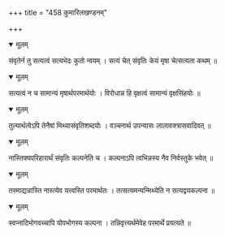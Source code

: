 +++
title = "458 कुमारिलखण्डनम्"

+++


<details open><summary>मूलम्</summary>

संवृतेर्न तु सत्यत्वं सत्यभेदः कुतो न्वयम् । सत्यं चेत् संवृतिः केयं मृषा चेत्सत्यता कथम् ॥
</details>



<details open><summary>मूलम्</summary>

सत्यत्वं न च सामान्यं मृषार्थपरमार्थयोः । विरोधान्न हि वृक्षत्वं सामान्यं वृक्षसिंहयोः ॥
</details>



<details open><summary>मूलम्</summary>

तुल्यार्थत्वेऽपि तेनैषां मिथ्यासंवृतिशब्दयोः । वञ्चनार्थ उपन्यासः लालावक्त्रासवादिवत् ॥
</details>



<details open><summary>मूलम्</summary>

नास्तिक्यपरिहारार्थं संवृतिः कल्पनेति च । कल्पनाऽपि त्वभिन्नस्य नैव निर्वस्तुके भवेत् ॥
</details>



<details open><summary>मूलम्</summary>

तस्माद्यन्नास्ति नास्त्येव यत्त्वस्ति परमार्थतः । तत्सत्यमन्यन्मिथ्येति न सत्यद्वयकल्पना ॥
</details>



<details open><summary>मूलम्</summary>

स्वप्नादिभोगवच्चापि योपभोगस्य कल्पना । तन्निवृत्त्यर्थमेवेह परमार्थे प्रयत्यते ॥
</details>

